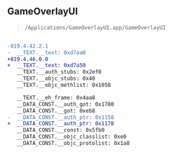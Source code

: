 ## GameOverlayUI

> `/Applications/GameOverlayUI.app/GameOverlayUI`

```diff

-819.4.42.2.1
-  __TEXT.__text: 0xd7aa0
+819.4.46.0.0
+  __TEXT.__text: 0xd7a50
   __TEXT.__auth_stubs: 0x2ef0
   __TEXT.__objc_stubs: 0x40
   __TEXT.__objc_methlist: 0x1058

   __TEXT.__eh_frame: 0x4aa8
   __DATA_CONST.__auth_got: 0x1780
   __DATA_CONST.__got: 0xeb8
-  __DATA_CONST.__auth_ptr: 0x1158
+  __DATA_CONST.__auth_ptr: 0x1178
   __DATA_CONST.__const: 0x5fb0
   __DATA_CONST.__objc_classlist: 0xe0
   __DATA_CONST.__objc_protolist: 0x1a8

```
